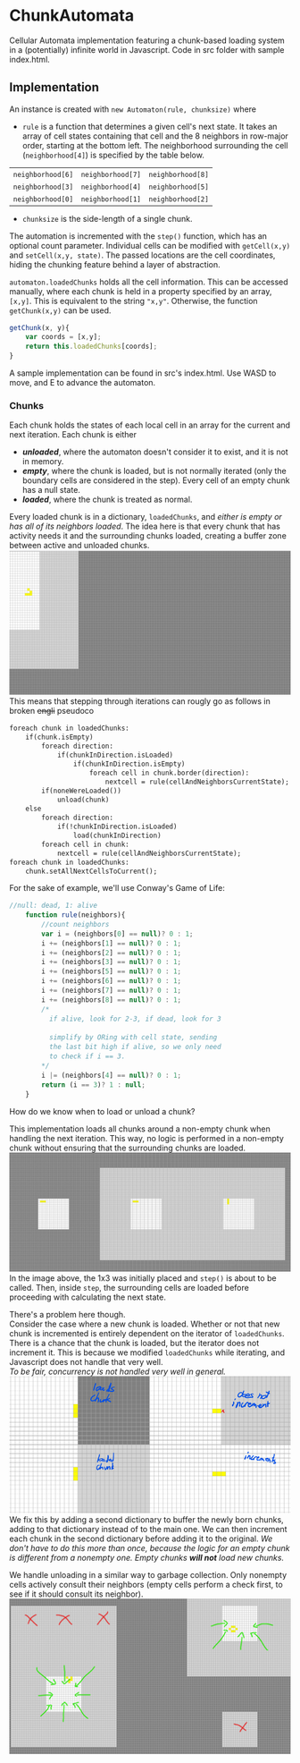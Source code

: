 # ChunkAutomata
Cellular Automata implementation featuring a chunk-based loading system in a (potentially) infinite world in Javascript.
Code in src folder with sample index.html.

## Implementation
An instance is created with `new Automaton(rule, chunksize)` where
- `rule` is a function that determines a given cell's next state. It takes an array of cell states containing that cell and the 8 neighbors in row-major order, starting at the bottom left. The neighborhood surrounding the cell (`neighborhood[4]`) is specified by the table below.

|                 |                 |                 |
| --------------- | --------------- | ----------------|
| `neighborhood[6]` | `neighborhood[7]` | `neighborhood[8]` |
| `neighborhood[3]` | `neighborhood[4]` | `neighborhood[5]` |
| `neighborhood[0]` | `neighborhood[1]` | `neighborhood[2]` |

- `chunksize` is the side-length of a single chunk.

The automation is incremented with the `step()` function, which has an optional count parameter.
Individual cells can be modified with `getCell(x,y)` and `setCell(x,y, state)`. The passed locations are the cell coordinates, hiding the chunking feature behind a layer of abstraction.

`automaton.loadedChunks` holds all the cell information. This can be accessed manually, where each chunk is held in a property specified by an array, `[x,y]`. This is equivalent to the string `"x,y"`. Otherwise, the function `getChunk(x,y)` can be used.
```javascript
getChunk(x, y){
    var coords = [x,y];
    return this.loadedChunks[coords];
}
```

A sample implementation can be found in src's index.html. Use WASD to move, and E to advance the automaton.
### Chunks
Each chunk holds the states of each local cell in an array for the current and next iteration. Each chunk is either
- ***unloaded***, where the automaton doesn't consider it to exist, and it is not in memory.
- ***empty***, where the chunk is loaded, but is not normally iterated (only the boundary cells are considered in the step). Every cell of an empty chunk has a null state.
- ***loaded***, where the chunk is treated as normal.

Every loaded chunk is in a dictionary, `loadedChunks`, and *either is empty or has all of its neighbors loaded*. The idea here is that every chunk that has activity needs it and the surrounding chunks loaded, creating a buffer zone between active and unloaded chunks.<br/>
![Image not found; is readme_images in the directory?](readme_images/glider.gif)<br/>
This means that stepping through iterations can rougly go as follows in broken ~~engli~~ pseudoco
```
foreach chunk in loadedChunks:
    if(chunk.isEmpty)
        foreach direction:
            if(chunkInDirection.isLoaded)
                if(chunkInDirection.isEmpty)
                    foreach cell in chunk.border(direction):
                        nextcell = rule(cellAndNeighborsCurrentState);
        if(noneWereLoaded())
            unload(chunk)
    else
        foreach direction:
            if(!chunkInDirection.isLoaded)
                load(chunkInDirection)
        foreach cell in chunk:
            nextcell = rule(cellAndNeighborsCurrentState);
foreach chunk in loadedChunks:
    chunk.setAllNextCellsToCurrent();
```
For the sake of example, we'll use Conway's Game of Life:
```javascript
//null: dead, 1: alive
    function rule(neighbors){
        //count neighbors
        var i = (neighbors[0] == null)? 0 : 1;
        i += (neighbors[1] == null)? 0 : 1;
        i += (neighbors[2] == null)? 0 : 1;
        i += (neighbors[3] == null)? 0 : 1;
        i += (neighbors[5] == null)? 0 : 1;
        i += (neighbors[6] == null)? 0 : 1;
        i += (neighbors[7] == null)? 0 : 1;
        i += (neighbors[8] == null)? 0 : 1;
        /*
          if alive, look for 2-3, if dead, look for 3
          
          simplify by ORing with cell state, sending
          the last bit high if alive, so we only need
          to check if i == 3.
        */
        i |= (neighbors[4] == null)? 0 : 1;
        return (i == 3)? 1 : null;
    }
```
How do we know when to load or unload a chunk?

This implementation loads all chunks around a non-empty chunk when handling the next iteration. This way, no logic is performed in a non-empty chunk without ensuring that the surrounding chunks are loaded.<br/>
![Image not found; is readme_images in the directory?](readme_images/loadunloadTut1.png)<br/>
In the image above, the 1x3 was initially placed and `step()` is about to be called. Then, inside `step`, the surrounding cells are loaded before proceeding with calculating the next state.

There's a problem here though.<br/>
Consider the case where a new chunk is loaded. Whether or not that new chunk is incremented is entirely dependent on the iterator of `loadedChunks`. There is a chance that the chunk is loaded, but the iterator does not increment it. This is because we modified `loadedChunks` while iterating, and Javascript does not handle that very well.<br/>
*To be fair, concurrency is not handled very well in general.*
![Image not found; is readme_images in the directory?](readme_images/UnloadedSkipExample.png)<br/>
We fix this by adding a second dictionary to buffer the newly born chunks, adding to that dictionary instead of to the main one. We can then increment each chunk in the second dictionary before adding it to the original. *We don't have to do this more than once, because the logic for an empty chunk is different from a nonempty one. Empty chunks **will not** load new chunks.*

We handle unloading in a similar way to garbage collection. Only nonempty cells actively consult their neighbors (empty cells perform a check first, to see if it should consult its neighbor).<br/>
![Image not found; is readme_images in the directory?](readme_images/loadunloadTut2.png)<br/>
